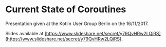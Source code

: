 # Current State of Coroutines

Presentation given at the Kotlin User Group Berlin on the 16/11/2017.

Slides available at [https://www.slideshare.net/secret/y79QvHRw2LQiRS](https://www.slideshare.net/secret/y79QvHRw2LQiRS).